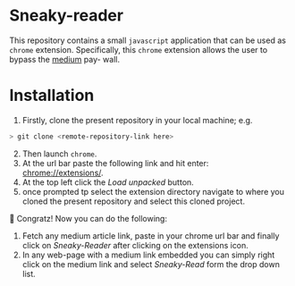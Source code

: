 # Sneaky-reader

This repository contains a small `javascript` application that can be used as
`chrome` extension. Specifically, this `chrome` extension allows the user to 
bypass the [medium](https://www.google.com/search?q=medium&rlz=1C1CHBF_en-GBGB1047GB1047&oq=medium+&gs_lcrp=EgZjaHJvbWUyBggAEEUYOTIQCAEQABiDARixAxiABBiKBTIHCAIQABiABDIGCAMQRRg8MgYIBBBFGEEyBggFEEUYPDIGCAYQRRg8MgYIBxBFGDzSAQgxMDU5ajBqN6gCALACAA&sourceid=chrome&ie=UTF-8) pay- wall. 

# Installation 

1. Firstly, clone the present repository in your local machine; e.g. 
```PowerShell
> git clone <remote-repository-link here>
```

2. Then launch `chrome`.
3. At the url bar paste the following link and hit enter: [chrome://extensions/](chrome://extensions/).
4. At the top left click the *Load unpacked* button. 
5. once prompted tp select the extension directory navigate to where you cloned the present repository and select this cloned project.

🎉 Congratz! Now you can do the following: 

1. Fetch any medium article link, paste in your chrome url bar and finally click on *Sneaky-Reader* after clicking on the extensions icon. 
2. In any web-page with a medium link embedded you can simply right click on the medium link and select *Sneaky-Read* form the drop down list.  

